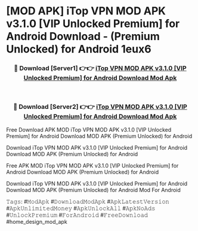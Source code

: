 # [MOD APK] iTop VPN MOD APK v3.1.0 [VIP Unlocked Premium] for Android Download - (Premium Unlocked) for Android 1eux6



<div align="center">
<h3>🔴 Download [Server1] 👉👉 <a href="https://momento.my/?title=iTop_VPN_MOD_APK_v3.1.0_[VIP_Unlocked_Premium]_for_Android_Download">iTop VPN MOD APK v3.1.0 [VIP Unlocked Premium] for Android Download Mod Apk</a></h3><br>

<h3>🔴 Download [Server2] 👉👉 <a href="https://momento.my/?title=iTop_VPN_MOD_APK_v3.1.0_[VIP_Unlocked_Premium]_for_Android_Download">iTop VPN MOD APK v3.1.0 [VIP Unlocked Premium] for Android Download Mod Apk</a></h3>
</div>



Free Download APK MOD iTop VPN MOD APK v3.1.0 [VIP Unlocked Premium] for Android Download MOD APK (Premium Unlocked) for Android

Download iTop VPN MOD APK v3.1.0 [VIP Unlocked Premium] for Android Download MOD APK (Premium Unlocked) for Android

Free APK MOD iTop VPN MOD APK v3.1.0 [VIP Unlocked Premium] for Android Download MOD APK (Premium Unlocked) for Android

Download iTop VPN MOD APK v3.1.0 [VIP Unlocked Premium] for Android Download MOD APK (Premium Unlocked) for Android Mod For Android

𝚃𝚊𝚐𝚜: #𝙼𝚘𝚍𝙰𝚙𝚔 #𝙳𝚘𝚠𝚗𝚕𝚘𝚊𝚍𝙼𝚘𝚍𝙰𝚙𝚔 #𝙰𝚙𝚔𝙻𝚊𝚝𝚎𝚜𝚝𝚅𝚎𝚛𝚜𝚒𝚘𝚗 #𝙰𝚙𝚔𝚄𝚗𝚕𝚒𝚖𝚒𝚝𝚎𝚍𝙼𝚘𝚗𝚎𝚢 #𝙰𝚙𝚔𝚄𝚗𝚕𝚘𝚌𝚔𝙰𝚕𝚕 #𝙰𝚙𝚔𝙽𝚘𝙰𝚍𝚜 #𝚄𝚗𝚕𝚘𝚌𝚔𝙿𝚛𝚎𝚖𝚒𝚞𝚖 #𝙵𝚘𝚛𝙰𝚗𝚍𝚛𝚘𝚒𝚍 #𝙵𝚛𝚎𝚎𝙳𝚘𝚠𝚗𝚕𝚘𝚊𝚍 #home_design_mod_apk
